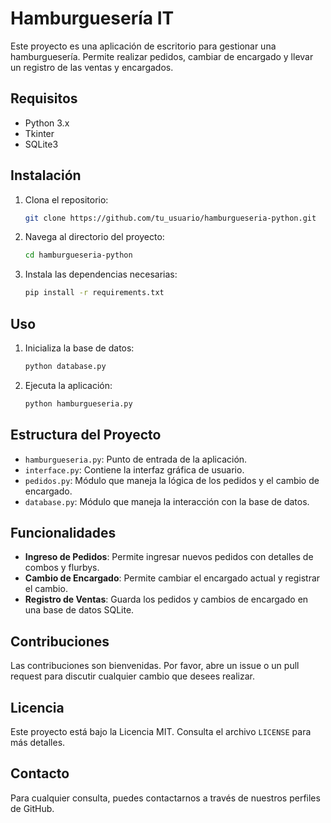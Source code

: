 # Hamburguesería IT

Este proyecto es una aplicación de escritorio para gestionar una hamburguesería. Permite realizar pedidos, cambiar de encargado y llevar un registro de las ventas y encargados.

## Requisitos

- Python 3.x
- Tkinter
- SQLite3

## Instalación

1. Clona el repositorio:
   ```sh
   git clone https://github.com/tu_usuario/hamburgueseria-python.git
   ```
2. Navega al directorio del proyecto:
   ```sh
   cd hamburgueseria-python
   ```
3. Instala las dependencias necesarias:
   ```sh
   pip install -r requirements.txt
   ```

## Uso

1. Inicializa la base de datos:
   ```sh
   python database.py
   ```
2. Ejecuta la aplicación:
   ```sh
   python hamburgueseria.py
   ```

## Estructura del Proyecto

- `hamburgueseria.py`: Punto de entrada de la aplicación.
- `interface.py`: Contiene la interfaz gráfica de usuario.
- `pedidos.py`: Módulo que maneja la lógica de los pedidos y el cambio de encargado.
- `database.py`: Módulo que maneja la interacción con la base de datos.

## Funcionalidades

- **Ingreso de Pedidos**: Permite ingresar nuevos pedidos con detalles de combos y flurbys.
- **Cambio de Encargado**: Permite cambiar el encargado actual y registrar el cambio.
- **Registro de Ventas**: Guarda los pedidos y cambios de encargado en una base de datos SQLite.

## Contribuciones

Las contribuciones son bienvenidas. Por favor, abre un issue o un pull request para discutir cualquier cambio que desees realizar.

## Licencia

Este proyecto está bajo la Licencia MIT. Consulta el archivo `LICENSE` para más detalles.

## Contacto

Para cualquier consulta, puedes contactarnos a través de nuestros perfiles de GitHub.

